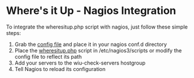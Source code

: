# Where's it Up - Nagios Integration

To integrate the wheresitup.php script with nagios, just follow these simple steps:

1. Grab the [config file](https://raw.github.com/preinheimer/wiu-scripts/master/nagios_wheresitup.cfg) and place it in your nagios conf.d directory
2. Place the [wheresitup.php](https://raw.github.com/preinheimer/wiu-scripts/master/wheresitup.php) script in /etc/nagios3/scripts or modify the config file to reflect its path
3. Add your servers to the wiu-check-servers hostgroup
4. Tell Nagios to reload its configuration
